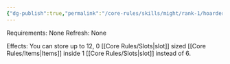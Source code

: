 ```yaml
---
{"dg-publish":true,"permalink":"/core-rules/skills/might/rank-1/hoarder/"}
---
```


Requirements: None
Refresh: None

Effects:
You can store up to 12, 0 [[Core Rules/Slots\|slot]] sized [[Core Rules/Items\|Items]] inside 1 [[Core Rules/Slots\|slot]] instead of 6.